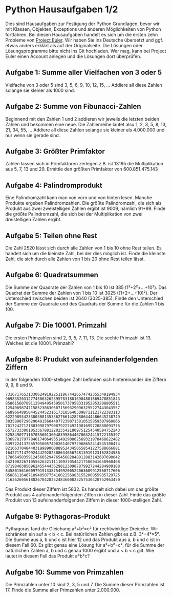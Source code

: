 # Python Hausaufgaben 1/2
Dies sind Hausaufgaben zur Festigung der Python Grundlagen, bevor wir mit Klassen, Objekten, Exceptions und anderen Möglichkeiten von Python fortfahren.
Bei diesen Hausaufgaben handelt es sich um die ersten zehn Probleme von [Project Euler](https://projecteuler.net). Wir haben Sie ins Deutsche übersetzt und ggf. etwas anders erklärt als auf der Originalseite.
Die Lösungen oder Lösungsprogramme bitte nicht ins Git hochladen. Wer mag, kann bei Project Euler einen Account anlegen und die Lösungen dort überprüfen.

## Aufgabe 1: Summe aller Vielfachen von 3 oder 5
Vielfache von 3 oder 5 sind 3, 5, 6, 9, 10, 12, 15, ... 
Addiere all diese Zahlen solange sie kleiner als 1000 sind.

## Aufgabe 2: Summe von Fibunacci-Zahlen
Beginnend mit den Zahlen 1 und 2 addieren wir jeweils die letzten beiden Zahlen und bekommen eine neue. Die Zahlenreihe lautet also 1, 2, 3, 5, 8, 13, 21, 34, 55, ... 
Addiere all diese Zahlen solange sie kleiner als 4.000.000 und nur wenn sie gerade sind.

## Aufgabe 3: Größter Primfaktor
Zahlen lassen sich in Primfaktoren zerlegen z.B. ist 13195 die Multiplikation aus 5, 7, 13 und 29.
Ermittle den größten Primfaktor von 600.851.475.143

## Aufgabe 4: Palindromprodukt
Eine Palindromzahl kann man von vorn und von hinten lesen. Manche Produkte ergeben Palindromzahlen. Die größte Palindromzahl, die sich als Produkt aus zwei zweistelligen Zahlen ergibt ist 9009, nämlich 91*99.
Finde die größte Palindromzahl, die sich bei der Multiplikation von zwei dreistelligen Zahlen ergibt.

## Aufgabe 5: Teilen ohne Rest
Die Zahl 2520 lässt sich durch alle Zahlen von 1 bis 10 ohne Rest teilen. Es handelt sich um die kleinste Zahl, bei der dies möglich ist.
Finde die kleinste Zahl, die sich durch alle Zahlen von 1 bis 20 ohne Rest teilen lässt.

## Aufgabe 6: Quadratsummen
Die Summe der Quadrate der Zahlen von 1 bis 10 ist 385 (1²+2²+...+10²). Das Quadrat der Summe der Zahlen von 1 bis 10 ist 3025 ([1+2+...+10]²). Der Unterschied zwischen beiden ist 2640 (3025-385).
Finde den Unterschied der Summe der Quadrate und des Quadrats der Summe für die Zahlen 1 bis 100.

## Aufgabe 7: Die 10001. Primzahl
Die ersten Primzahlen sind 2, 3, 5, 7, 11, 13. Die sechte Primzahl ist 13.
Welches ist die 10001. Primzahl?

## Aufgabe 8: Prudukt von aufeinanderfolgenden Ziffern
In der folgenden 1000-stelligen Zahl befinden sich hintereinander die Ziffern 9, 9, 8 und 9.
```
73167176531330624919225119674426574742355349194934
96983520312774506326239578318016984801869478851843
85861560789112949495459501737958331952853208805511
12540698747158523863050715693290963295227443043557
66896648950445244523161731856403098711121722383113
62229893423380308135336276614282806444486645238749
30358907296290491560440772390713810515859307960866
70172427121883998797908792274921901699720888093776
65727333001053367881220235421809751254540594752243
52584907711670556013604839586446706324415722155397
53697817977846174064955149290862569321978468622482
83972241375657056057490261407972968652414535100474
82166370484403199890008895243450658541227588666881
16427171479924442928230863465674813919123162824586
17866458359124566529476545682848912883142607690042
24219022671055626321111109370544217506941658960408
07198403850962455444362981230987879927244284909188
84580156166097919133875499200524063689912560717606
05886116467109405077541002256983155200055935729725
71636269561882670428252483600823257530420752963450
```
Das Produkt dieser Ziffern ist 5832. Es handelt sich dabei um das größte Produkt aus 4 aufeinanderfolgenden Ziffern in dieser Zahl.
Finde das größte Produkt von 13 aufeinanderfolgenden Ziffern in dieser 1000-stelligen Zahl.

## Aufgabe 9: Pythagoras-Produkt
Pythagoras fand die Gleichung a²+b²=c² für rechtwinklige Dreiecke. Wir schränken ein auf a < b < c. Bei natürlichen Zahlen gibt es z.B. 3²+4²=5². Die Summe aus a, b und c ist hier 12 und das Produkt aus a, b und c ist in diesem Fall 60.
Es gibt genau eine Lösung für a²+b²=c², für die Summe der natürlichen Zahlen a, b und c genau 1000 ergibt und a < b < c gilt. Wie lautet in diesem Fall das Produkt a\*b\*c?

## Aufgabe 10: Summe von Primzahlen
Die Primzahlen unter 10 sind 2, 3, 5 und 7. Die Summe dieser Primzahlen ist 17.
Finde die Summe aller Primzahlen unter 2.000.000.

